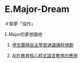 # E.Major-Dream
＃築夢「協作」

E.Major的夢想園地  

1. [學生團隊自主學習通識課程規劃](https://github.com/tpemartin/E.Major-Dream/blob/master/%E5%AD%B8%E7%94%9F%E5%9C%98%E9%9A%8A%E8%87%AA%E4%B8%BB%E5%AD%B8%E7%BF%92%E8%AA%B2%E7%A8%8B%E8%A6%8F%E5%8A%83.md)

2. [AI在教育核心程式語言教育的應用](https://github.com/tpemartin/E.Major-Dream/blob/master/AI%E5%9C%A8%E6%95%99%E8%82%B2%E6%A0%B8%E5%BF%83%E7%A8%8B%E5%BC%8F%E8%AA%9E%E8%A8%80%E6%95%99%E8%82%B2%E7%9A%84%E6%87%89%E7%94%A8.md)